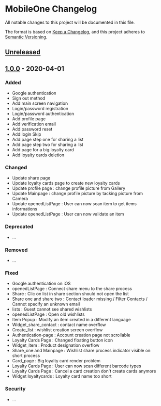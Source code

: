 # MobileOne Changelog

All notable changes to this project will be documented in this file.

The format is based on [Keep a Changelog](https://keepachangelog.com/en/1.0.0/), and this project adheres to [Semantic Versioning](https://semver.org/spec/v2.0.0.html).

## [Unreleased]

## [1.0.0] - 2020-04-01
### Added

- Google authentication
- Sign out method
- Add main screen navigation
- Login/password registration
- Login/password authentication
- Add profile page
- Add verification email
- Add password reset
- Add login Skip
- Add page step one for sharing a list
- Add page step two for sharing a list
- Add page for a big loyalty card
- Add loyalty cards deletion

### Changed

- Update share page
- Update loyalty cards page to create new loyalty cards
- Update profile page : change profile picture from Gallery
- Update Mainpage : change profile picture by tacking picture from Camera
- Update openedListPage : User can now scan item to get items informations
- Update openedListPage : User can now validate an item

### Deprecated

- ...

### Removed

- ...

### Fixed

- Google authentication on iOS
- openedListPage : Connect share menu to the share process
- Share : Clic on list in share section should not open the list
- Share one  and share two : Contact loader missing / Filter Contacts / Cannot specify an unknown email
- lists : Guest cannot see shared wishlists
- openedListPage : Open old wishlists
- Item Popup : Modify an item created in a different language
- Widget_share_contact : contact name overflow
- Create_list : wishlist creation screen overflow
- Authentication-page : Account creation page not scrollable
- Loyalty Cards Page : Changed floating button icon
- Widget_item : Product designation overflow
- Share_one and Mainpage : Wishlist share process indicator visible on short process
- Card_page : Big loyalty card render problem
- Loyalty Cards Page : User can now scan different barcode types
- Loyalty Cards Page : Cancel a card creation don't create cards anymore
- Widget loyaltycards : Loyalty card name too short

### Security

- ...

[Unreleased]: https://github.com/XPEHO/MobileOne/compare/v1.0.0...HEAD
[1.0.0]: https://github.com/XPEHO/MobileOne/compare/v1.0.0...v1.1.0
[0.0.1]: https://github.com/XPEHO/MobileOne/releases/tag/v0.0.1